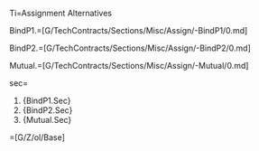 Ti=Assignment Alternatives

BindP1.=[G/TechContracts/Sections/Misc/Assign/-BindP1/0.md]

BindP2.=[G/TechContracts/Sections/Misc/Assign/-BindP2/0.md]

Mutual.=[G/TechContracts/Sections/Misc/Assign/-Mutual/0.md]

sec=<ol class="secs-and"><li>{BindP1.Sec}<li>{BindP2.Sec}<li>{Mutual.Sec}</ol>

=[G/Z/ol/Base]

